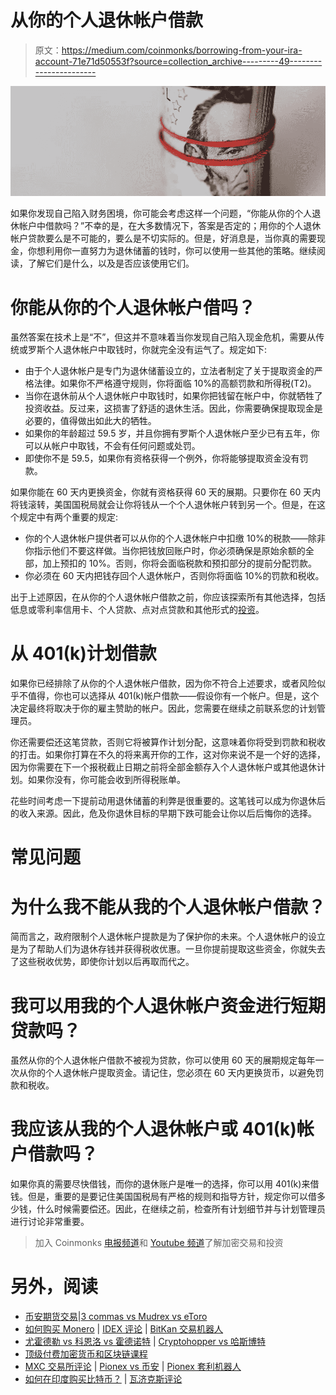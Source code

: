 # 从你的个人退休帐户借款

> 原文：<https://medium.com/coinmonks/borrowing-from-your-ira-account-71e71d50553f?source=collection_archive---------49----------------------->

![](img/7fafdca70b854ab237ddff6da84ede7b.png)

如果你发现自己陷入财务困境，你可能会考虑这样一个问题，“你能从你的个人退休帐户中借款吗？”不幸的是，在大多数情况下，答案是否定的；用你的个人退休帐户贷款要么是不可能的，要么是不切实际的。但是，好消息是，当你真的需要现金，你想利用你一直努力为退休储蓄的钱时，你可以使用一些其他的策略。继续阅读，了解它们是什么，以及是否应该使用它们。

# 你能从你的个人退休帐户借吗？

虽然答案在技术上是“不”，但这并不意味着当你发现自己陷入现金危机，需要从传统或罗斯个人退休帐户中取钱时，你就完全没有运气了。规定如下:

*   由于个人退休帐户是专门为退休储蓄设立的，立法者制定了关于提取资金的严格法律。如果你不严格遵守规则，你将面临 10%的高额罚款和所得税(T2)。
*   当你在退休前从个人退休帐户中取钱时，如果你把钱留在帐户中，你就牺牲了投资收益。反过来，这损害了舒适的退休生活。因此，你需要确保提取现金是必要的，值得做出如此大的牺牲。
*   如果你的年龄超过 59.5 岁，并且你拥有罗斯个人退休帐户至少已有五年，你可以从帐户中取钱，不会有任何问题或处罚。
*   即使你不是 59.5，如果你有资格获得一个例外，你将能够提取资金没有罚款。

如果你能在 60 天内更换资金，你就有资格获得 60 天的展期。只要你在 60 天内将钱滚转，美国国税局就会让你将钱从一个个人退休帐户转到另一个。但是，在这个规定中有两个重要的规定:

*   你的个人退休帐户提供者可以从你的个人退休帐户中扣缴 10%的税款——除非你指示他们不要这样做。当你把钱放回账户时，你必须确保是原始余额的全部，加上预扣的 10%。否则，你将会面临税款和预扣部分的提前分配罚款。
*   你必须在 60 天内把钱存回个人退休帐户，否则你将面临 10%的罚款和税收。

出于上述原因，在从你的个人退休帐户借款之前，你应该探索所有其他选择，包括低息或零利率信用卡、个人贷款、点对点贷款和其他形式的[投资](https://blog.ark7.com/blog/5-easy-steps-to-invest-in-real-estate/)。

# 从 401(k)计划借款

如果你已经排除了从你的个人退休帐户借款，因为你不符合上述要求，或者风险似乎不值得，你也可以选择从 401(k)帐户借款——假设你有一个帐户。但是，这个决定最终将取决于你的雇主赞助的帐户。因此，您需要在继续之前联系您的计划管理员。

你还需要偿还这笔贷款，否则它将被算作计划分配，这意味着你将受到罚款和税收的打击。如果你打算在不久的将来离开你的工作，这对你来说不是一个好的选择，因为你需要在下一个报税截止日期之前将全部金额存入个人退休帐户或其他退休计划。如果你没有，你可能会收到所得税账单。

花些时间考虑一下提前动用退休储蓄的利弊是很重要的。这笔钱可以成为你退休后的收入来源。因此，危及你退休目标的早期下跌可能会让你以后后悔你的选择。

# 常见问题

# 为什么我不能从我的个人退休帐户借款？

简而言之，政府限制个人退休帐户提款是为了保护你的未来。个人退休帐户的设立是为了帮助人们为退休存钱并获得税收优惠。一旦你提前提取这些资金，你就失去了这些税收优势，即使你计划以后再取而代之。

# 我可以用我的个人退休帐户资金进行短期贷款吗？

虽然从你的个人退休帐户借款不被视为贷款，你可以使用 60 天的展期规定每年一次从你的个人退休帐户提取资金。请记住，您必须在 60 天内更换货币，以避免罚款和税收。

# 我应该从我的个人退休帐户或 401(k)帐户借款吗？

如果你真的需要尽快借钱，而你的退休账户是唯一的选择，你可以用 401(k)来借钱。但是，重要的是要记住美国国税局有严格的规则和指导方针，规定你可以借多少钱，什么时候需要偿还。因此，在继续之前，检查所有计划细节并与计划管理员进行讨论非常重要。

> 加入 Coinmonks [电报频道](https://t.me/coincodecap)和 [Youtube 频道](https://www.youtube.com/c/coinmonks/videos)了解加密交易和投资

# 另外，阅读

*   [币安期货交易](https://coincodecap.com/binance-futures-trading)|[3 commas vs Mudrex vs eToro](https://coincodecap.com/mudrex-3commas-etoro)
*   [如何购买 Monero](https://coincodecap.com/buy-monero) | [IDEX 评论](https://coincodecap.com/idex-review) | [BitKan 交易机器人](https://coincodecap.com/bitkan-trading-bot)
*   [尤霍德勒 vs 科恩洛 vs 霍德诺特](/coinmonks/youhodler-vs-coinloan-vs-hodlnaut-b1050acde55a) | [Cryptohopper vs 哈斯博特](https://coincodecap.com/cryptohopper-vs-haasbot)
*   [顶级付费加密货币和区块链课程](https://coincodecap.com/blockchain-courses)
*   [MXC 交易所评论](/coinmonks/mxc-exchange-review-3af0ec1cba8c) | [Pionex vs 币安](https://coincodecap.com/pionex-vs-binance) | [Pionex 套利机器人](https://coincodecap.com/pionex-arbitrage-bot)
*   [如何在印度购买比特币？](/coinmonks/buy-bitcoin-in-india-feb50ddfef94) | [瓦济克斯评论](/coinmonks/wazirx-review-5c811b074f5b)